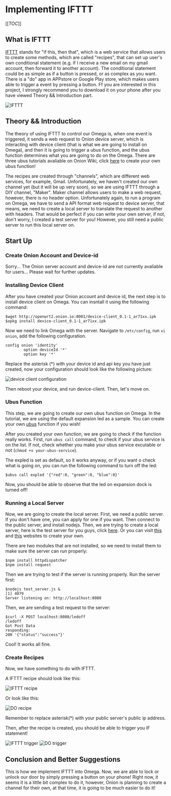 # Implementing IFTTT

[[_TOC_]]

[//]: # (What is IFTTT)

## What is IFTTT

[IFTTT](https://en.wikipedia.org/wiki/IFTTT) stands for "if this, then that", which is a web service that allows users to create some methods, which are called "recipes", that can set up user's own conditional statement (e.g. if I receive a new email on my gmail account, then forward it to another account). The conditional statement could be as simple as if a button is pressed, or as complex as you want. There is a "do" app in APPstore or Google Play store, which makes users able to trigger a event by pressing a button. Ff you are interested in this project, I strongly recommend you to download it on your phone after you have viewed Theory && Introduction part. 

![IFTTT](http://marketingland.com/wp-content/ml-loads/2012/09/ifttt-logo.jpg)

[//]: # (Theory && Introduction)

## Theory && Introduction

The theory of using IFTTT to control our Omega is, when one event is triggered, it sends a web request to Onion device server, which is interacting with device client (that is what we are going to install on Omega), and then it is going to trigger a ubus function, and the ubus function determines what you are going to do on the Omega. There are three ubus tutorials avaliable on Onion Wiki, click [here](https://wiki.onion.io/Tutorials/OpenWRT%20Tutorials/UBUS_Tutorial/Part1_Ubus_Intro) to create your own ubus function!

The recipes are created through "channels", which are different web services, for example, Gmail. Unfortunately, we haven't created our own channel yet (but it will be up very soon), so we are using IFTTT through a DIY channel, "Maker". Maker channel allows users to make a web request, however, there is no header option. Unfortunately again, to run a program on Omega, we have to send a API format web request to device server, that means, we need to create a local server to translate the request to another with headers. That would be perfect if you can write your own server, if not, don't worry, I created a test server for you! However, you still need a public server to run this local server on.

[//]: # (Start Up)

## Start Up

### Create Onion Account and Device-id

Sorry... The Onion server account and device-id are not currently avaliable for users... Please wait for further updates.

### Installing Device Client

After you have created your Onion account and device id, the next step is to install device client on Omega. You can insntall it using the following command:

```
$wget http://openwrt2.onion.io:8001/device-client_0.1-1_ar71xx.ipk
$opkg install device-client_0.1-1_ar71xx.ipk
```
Now we need to link Omega with the server. Navigate to `/etc/config`, run `vi onion`, add the following configuration.

```
config onion 'identity'
        option deviceId '*'
        option key '*'
```
Replace the asterisk (*) with your device id and api key you have just created, now your configuration should look like the following picture:

![device client configuration](http://i.imgur.com/55jYJgj.png)

Then reboot your device, and run device-client. Then, let's move on.

### Ubus Function

This step, we are going to create our own ubus function on Omega. In the tutorial, we are using the default expansion led as a sample. You can create your own [ubus](https://wiki.onion.io/Tutorials/OpenWRT%20Tutorials/UBUS_Tutorial/Part1_Ubus_Intro) function if you wish!

After you created your own function, we are going to check if the function really works. First, run `ubus call` command, to check if your ubus service is on the list. If not, check whether you make your ubus service excutable or not (`chmod +x your-ubus-service`).

The expled is set as default, so it works anyway, or if you want o check what is going on, you can run the following command to turn off the led:

```
$ubus call expled '{"red":0, "green":0, "blue":0}'
```
Now, you should be able to observe that the led on expansion dock is turned off!

### Running a Local Server

Now, we are going to create the local server. First, we need a public server. If you don't have one, you can apply for one if you want. Then connect to the public server, and install nodejs. Then, we are trying to create a local server, here is the test server for you guys, click [here](https://github.com/xyorever/local_server). Or you can visit [this](http://blog.modulus.io/build-your-first-http-server-in-nodejs) and [this](http://blog.modulus.io/node.js-tutorial-how-to-use-request-module) websites to create your own.

There are two modules that are not installed, so we need to install them to make sure the server can run properly:

```
$npm install httpdispatcher 
$npm install request
```

Then we are trying to test if the server is running properly. Run the server first:

```
$nodejs test_server.js &
[1] 4079
Server listening on: http://localhost:8080
```
Then, we are sending a test request to the server:
```
$curl -X POST localhost:8080/ledoff
/ledoff
Got Post Data
responding: 
200 '{"status":"success"}'
```
Cool! It works all fine.

### Create Recipes
Now, we have something to do with IFTTT.

A IFTTT recipe should look like this:

![IFTTT recipe](http://i.imgur.com/Em0UMPO.png)

Or look like this:

![DO recipe](http://i.imgur.com/W0YJmWs.png?1)

Remember to replace asterisk(*) with your  public server's public ip address.

Then, after the recipe is created, you should be able to trigger you IF statement!

![IFTTT trigger](http://i.imgur.com/tWmNdpU.png)
![DO trigger](http://i.imgur.com/CT5xTSu.png?1)

[//]: # (Colclusion and Better Suggestions)

## Conclusion and Better Suggestions

This is how we implement IFTTT into Omega. Now, we are able to lock or unlock our door by simply pressing a button on your phone! Right now, it seems it is a little bit complex to do it, however, Onion is planning to create a channel for their own, at that time, it is going to be much easier to do it!
